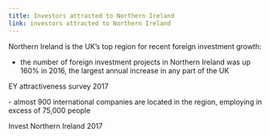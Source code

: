 ```yaml
---
title: Investors attracted to Northern Ireland
link: investors attracted to Northern Ireland
---
```

Northern Ireland is the UK’s top region for recent foreign investment growth: 


- the number of foreign investment projects in Northern Ireland was up 160% in 2016, the largest annual increase in any part of the UK
<div class="region--small-text"><p>EY attractiveness survey 2017</p></div>
- almost 900 international companies are located in the region, employing in excess of 75,000 people
<div class="region--small-text"><p>Invest Northern Ireland 2017</p></div>
